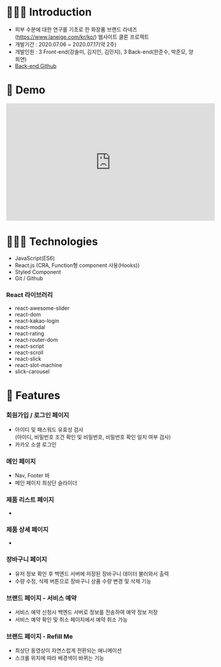# 💁🏻‍♀️ Introduction

- 피부 수분에 대한 연구를 기초로 한 화장품 브랜드 라네즈(https://www.laneige.com/kr/ko/) 웹사이트 클론 프로젝트
- 개발기간 : 2020.07.06 ~ 2020.07.17(약 2주)
- 개발인원 : 3 Front-end(강솔미, 김지인, 김민지), 3 Back-end(한준수, 박준모, 양희연)
- [Back-end Github](https://github.com/wecode-bootcamp-korea/9-Mayonnaise-backend)

# 📼 Demo

<iframe width="560" height="315" src="https://www.youtube.com/embed/xIFB2U80wgc" frameborder="0" allow="accelerometer; autoplay; encrypted-media; gyroscope; picture-in-picture" allowfullscreen></iframe>

# 👩🏻‍💻 Technologies

- JavaScript(ES6)
- React.js (CRA, Function형 component 사용(Hooks))
- Styled Component
- Git / Github

### React 라이브러리

- react-awesome-slider
- react-dom
- react-kakao-login
- react-modal
- react-rating
- react-router-dom
- react-script
- react-scroll
- react-slick
- react-slot-machine
- slick-carousel

# 🌱 Features

### 회원가입 / 로그인 페이지

- 아이디 및 패스워드 유효성 검사<br/>
  (아이디, 비밀번호 조건 확인 및 비밀번호, 비밀번호 확인 일치 여부 검사)
- 카카오 소셜 로그인

### 메인 페이지

- Nav, Footer 바
- 메인 페이지 최상단 슬라이더

### 제품 리스트 페이지

-

### 제품 상세 페이지

-

### 장바구니 페이지

- 유저 정보 확인 후 백엔드 서버에 저장된 장바구니 데이터 불러와서 출력
- 수량 수정, 삭제 버튼으로 장바구니 상품 수량 변경 및 삭제 기능

### 브랜드 페이지 - 서비스 예약

- 서비스 예약 신청시 백엔드 서버로 정보를 전송하여 예약 정보 저장
- 서비스 예약 확인 및 취소 페이지에서 예약 취소 가능

### 브랜드 페이지 - Refill Me

- 최상단 동영상이 자연스럽게 전환되는 애니메이션
- 스크롤 위치에 따라 배경색이 바뀌는 기능
